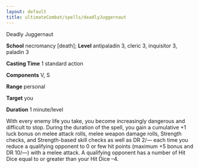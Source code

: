 ```yaml
---
layout: default
title: ultimateCombat/spells/deadlyJuggernaut
---
```

Deadly Juggernaut

**School** necromancy [death]; **Level** antipaladin 3, cleric 3, inquisitor 3, paladin 3

**Casting Time** 1 standard action

**Components** V, S

**Range** personal

**Target** you

**Duration** 1 minute/level

With every enemy life you take, you become increasingly dangerous and difficult to stop. During the duration of the spell, you gain a cumulative +1 luck bonus on melee attack rolls, melee weapon damage rolls, Strength checks, and Strength-based skill checks as well as DR 2/— each time you reduce a qualifying opponent to 0 or few hit points (maximum +5 bonus and DR 10/—) with a melee attack. A qualifying opponent has a number of Hit Dice equal to or greater than your Hit Dice –4.

